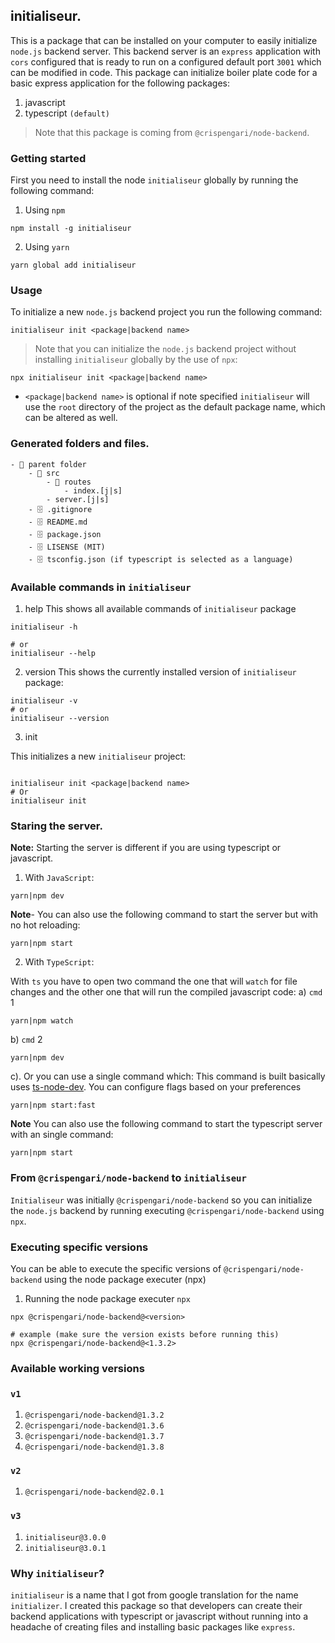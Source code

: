 ## initialiseur.

This is a package that can be installed on your computer to easily initialize `node.js` backend server. This backend server is an `express` application with `cors` configured that is ready to run on a configured default port `3001` which can be modified in code. This package can initialize boiler plate code for a basic express application for the following packages:

1. javascript
2. typescript `(default)`

> Note that this package is coming from `@crispengari/node-backend`.

### Getting started

First you need to install the node `initialiseur` globally by running the following command:

1. Using `npm`

```shell
npm install -g initialiseur
```

2. Using `yarn`

```
yarn global add initialiseur
```

### Usage

To initialize a new `node.js` backend project you run the following command:

```
initialiseur init <package|backend name>
```

> Note that you can initialize the `node.js` backend project without installing `initialiseur` globally by the use of `npx`:

```shell
npx initialiseur init <package|backend name>
```

- `<package|backend name>` is optional if note specified `initialiseur` will use the `root` directory of the project as the default package name, which can be altered as well.

### Generated folders and files.

```
- 📁 parent folder
    - 📁 src
        - 📁 routes
            - index.[j|s]
        - server.[j|s]
    - 🗄 .gitignore
    - 🗄 README.md
    - 🗄 package.json
    - 🗄 LISENSE (MIT)
    - 🗄 tsconfig.json (if typescript is selected as a language)
```

### Available commands in `initialiseur`

1. help
   This shows all available commands of `initialiseur` package

```shell
initialiseur -h

# or
initialiseur --help
```

2. version
   This shows the currently installed version of `initialiseur` package:

```shell
initialiseur -v
# or
initialiseur --version
```

3. init

This initializes a new `initialiseur` project:

```shell

initialiseur init <package|backend name>
# Or
initialiseur init
```

### Staring the server.

**Note:** Starting the server is different if you are using typescript or javascript.

1. With `JavaScript`:

```
yarn|npm dev
```

**Note**- You can also use the following command to start the server but with no hot reloading:

```
yarn|npm start
```

2. With `TypeScript`:

With `ts` you have to open two command the one that will `watch` for file changes and the other one that will run the compiled javascript code:
a) `cmd` 1

```
yarn|npm watch
```

b) `cmd` 2

```
yarn|npm dev
```

c). Or you can use a single command which:
This command is built basically uses [ts-node-dev](https://www.npmjs.com/package/ts-node-dev). You can configure flags based on your preferences

```
yarn|npm start:fast
```

**Note** You can also use the following command to start the typescript server with an single command:

```
yarn|npm start
```

### From `@crispengari/node-backend` to `initialiseur`

`Initialiseur` was initially `@crispengari/node-backend` so you can initialize the `node.js` backend by running executing `@crispengari/node-backend` using `npx`.

### Executing specific versions

You can be able to execute the specific versions of `@crispengari/node-backend` using the node package executer (npx)

1. Running the node package executer `npx`

```shell
npx @crispengari/node-backend@<version>

# example (make sure the version exists before running this)
npx @crispengari/node-backend@<1.3.2>
```

### Available working versions

### `v1`

1. `@crispengari/node-backend@1.3.2`
2. `@crispengari/node-backend@1.3.6`
3. `@crispengari/node-backend@1.3.7`
4. `@crispengari/node-backend@1.3.8`

### `v2`

1. `@crispengari/node-backend@2.0.1`

### `v3`

1. `initialiseur@3.0.0`
1. `initialiseur@3.0.1`

### Why `initialiseur`?

`initialiseur` is a name that I got from google translation for the name `initializer`. I created this package so that developers can create their backend applications with typescript or javascript without running into a headache of creating files and installing basic packages like `express`.
